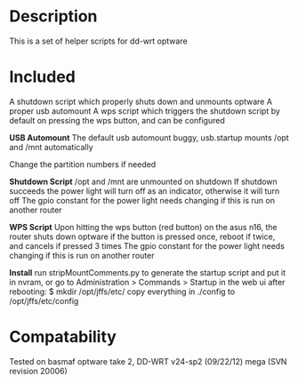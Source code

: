 
Description
===========
This is a set of helper scripts for dd-wrt optware

Included
========
A shutdown script which properly shuts down and unmounts optware
A proper usb automount
A wps script which triggers the shutdown script by default on pressing the wps button, and can be configured

**USB Automount**
The default usb automount buggy, usb.startup mounts /opt and /mnt automatically

Change the partition numbers if needed

**Shutdown Script**
/opt and /mnt are unmounted on shutdown
If shutdown succeeds the power light will turn off as an indicator, otherwise it will turn off
The gpio constant for the power light needs changing if this is run on another router

**WPS Script**
Upon hitting the wps button (red button) on the asus n16, the router shuts down optware if the button is pressed once, reboot if twice, and cancels if pressed 3 times
The gpio constant for the power light needs changing if this is run on another router

**Install**
run stripMountComments.py to generate the startup script and put it in nvram, or go to Administration > Commands > Startup in the web ui
after rebooting:
$ mkdir /opt/jffs/etc/
copy everything in ./config to /opt/jffs/etc/config

Compatability
=============
Tested on basmaf optware take 2, DD-WRT v24-sp2 (09/22/12) mega (SVN revision 20006)
